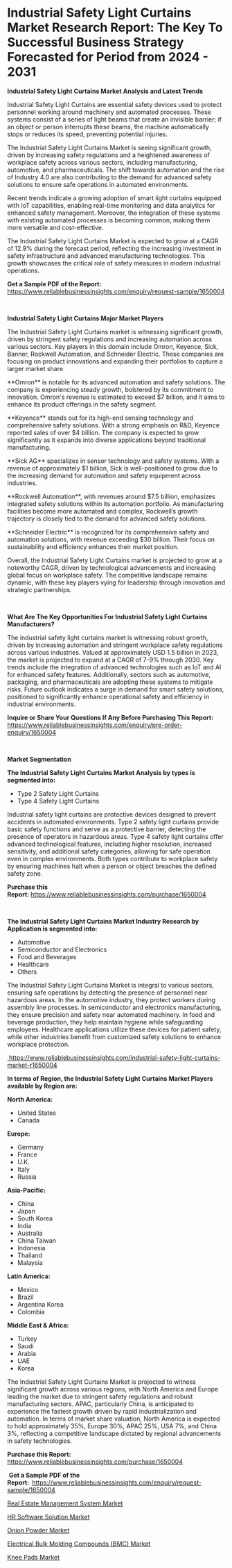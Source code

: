 <p><h1>Industrial Safety Light Curtains Market Research Report: The Key To Successful Business Strategy Forecasted for Period from 2024 - 2031</h1></p><p><strong>Industrial Safety Light Curtains Market Analysis and Latest Trends</strong></p>
<p><p>Industrial Safety Light Curtains are essential safety devices used to protect personnel working around machinery and automated processes. These systems consist of a series of light beams that create an invisible barrier; if an object or person interrupts these beams, the machine automatically stops or reduces its speed, preventing potential injuries.</p><p>The Industrial Safety Light Curtains Market is seeing significant growth, driven by increasing safety regulations and a heightened awareness of workplace safety across various sectors, including manufacturing, automotive, and pharmaceuticals. The shift towards automation and the rise of Industry 4.0 are also contributing to the demand for advanced safety solutions to ensure safe operations in automated environments.</p><p>Recent trends indicate a growing adoption of smart light curtains equipped with IoT capabilities, enabling real-time monitoring and data analytics for enhanced safety management. Moreover, the integration of these systems with existing automated processes is becoming common, making them more versatile and cost-effective.</p><p>The Industrial Safety Light Curtains Market is expected to grow at a CAGR of 12.9% during the forecast period, reflecting the increasing investment in safety infrastructure and advanced manufacturing technologies. This growth showcases the critical role of safety measures in modern industrial operations.</p></p>
<p><strong>Get a Sample PDF of the Report:&nbsp;</strong> <a href="https://www.reliablebusinessinsights.com/enquiry/request-sample/1650004?utm_campaign=97&utm_medium=2&utm_source=Github&utm_content=ia&utm_term=26092024&utm_id=industrial-safety-light-curtains">https://www.reliablebusinessinsights.com/enquiry/request-sample/1650004</a></p>
<p>&nbsp;</p>
<p><strong>Industrial Safety Light Curtains Major Market Players</strong></p>
<p><p>The Industrial Safety Light Curtains market is witnessing significant growth, driven by stringent safety regulations and increasing automation across various sectors. Key players in this domain include Omron, Keyence, Sick, Banner, Rockwell Automation, and Schneider Electric. These companies are focusing on product innovations and expanding their portfolios to capture a larger market share.</p><p>**Omron** is notable for its advanced automation and safety solutions. The company is experiencing steady growth, bolstered by its commitment to innovation. Omron's revenue is estimated to exceed $7 billion, and it aims to enhance its product offerings in the safety segment.</p><p>**Keyence** stands out for its high-end sensing technology and comprehensive safety solutions. With a strong emphasis on R&D, Keyence reported sales of over $4 billion. The company is expected to grow significantly as it expands into diverse applications beyond traditional manufacturing.</p><p>**Sick AG** specializes in sensor technology and safety systems. With a revenue of approximately $1 billion, Sick is well-positioned to grow due to the increasing demand for automation and safety equipment across industries.</p><p>**Rockwell Automation**, with revenues around $7.5 billion, emphasizes integrated safety solutions within its automation portfolio. As manufacturing facilities become more automated and complex, Rockwell’s growth trajectory is closely tied to the demand for advanced safety solutions.</p><p>**Schneider Electric** is recognized for its comprehensive safety and automation solutions, with revenue exceeding $30 billion. Their focus on sustainability and efficiency enhances their market position.</p><p>Overall, the Industrial Safety Light Curtains market is projected to grow at a noteworthy CAGR, driven by technological advancements and increasing global focus on workplace safety. The competitive landscape remains dynamic, with these key players vying for leadership through innovation and strategic partnerships.</p></p>
<p>&nbsp;</p>
<p><strong>What Are The Key Opportunities For Industrial Safety Light Curtains Manufacturers?</strong></p>
<p><p>The industrial safety light curtains market is witnessing robust growth, driven by increasing automation and stringent workplace safety regulations across various industries. Valued at approximately USD 1.5 billion in 2023, the market is projected to expand at a CAGR of 7-9% through 2030. Key trends include the integration of advanced technologies such as IoT and AI for enhanced safety features. Additionally, sectors such as automotive, packaging, and pharmaceuticals are adopting these systems to mitigate risks. Future outlook indicates a surge in demand for smart safety solutions, positioned to significantly enhance operational safety and efficiency in industrial environments.</p></p>
<p><strong>Inquire or Share Your Questions If Any Before Purchasing This Report:</strong> <a href="https://www.reliablebusinessinsights.com/enquiry/pre-order-enquiry/1650004?utm_campaign=97&utm_medium=2&utm_source=Github&utm_content=ia&utm_term=26092024&utm_id=industrial-safety-light-curtains">https://www.reliablebusinessinsights.com/enquiry/pre-order-enquiry/1650004</a></p>
<p>&nbsp;</p>
<p><strong>Market Segmentation</strong></p>
<p><strong>The Industrial Safety Light Curtains Market Analysis by types is segmented into:</strong></p>
<p><ul><li>Type 2 Safety Light Curtains</li><li>Type 4 Safety Light Curtains</li></ul></p>
<p><p>Industrial safety light curtains are protective devices designed to prevent accidents in automated environments. Type 2 safety light curtains provide basic safety functions and serve as a protective barrier, detecting the presence of operators in hazardous areas. Type 4 safety light curtains offer advanced technological features, including higher resolution, increased sensitivity, and additional safety categories, allowing for safe operation even in complex environments. Both types contribute to workplace safety by ensuring machines halt when a person or object breaches the defined safety zone.</p></p>
<p><strong>Purchase this Report:&nbsp;</strong><a href="https://www.reliablebusinessinsights.com/purchase/1650004?utm_campaign=97&utm_medium=2&utm_source=Github&utm_content=ia&utm_term=26092024&utm_id=industrial-safety-light-curtains">https://www.reliablebusinessinsights.com/purchase/1650004</a></p>
<p>&nbsp;</p>
<p><strong>The Industrial Safety Light Curtains Market Industry Research by Application is segmented into:</strong></p>
<p><ul><li>Automotive</li><li>Semiconductor and Electronics</li><li>Food and Beverages</li><li>Healthcare</li><li>Others</li></ul></p>
<p><p>The Industrial Safety Light Curtains Market is integral to various sectors, ensuring safe operations by detecting the presence of personnel near hazardous areas. In the automotive industry, they protect workers during assembly line processes. In semiconductor and electronics manufacturing, they ensure precision and safety near automated machinery. In food and beverage production, they help maintain hygiene while safeguarding employees. Healthcare applications utilize these devices for patient safety, while other industries benefit from customized safety solutions to enhance workplace protection.</p></p>
<p><a href="https://www.reliablebusinessinsights.com/industrial-safety-light-curtains-market-r1650004?utm_campaign=97&utm_medium=2&utm_source=Github&utm_content=ia&utm_term=26092024&utm_id=industrial-safety-light-curtains">&nbsp;https://www.reliablebusinessinsights.com/industrial-safety-light-curtains-market-r1650004</a></p>
<p><strong>In terms of Region, the Industrial Safety Light Curtains Market Players available by Region are:</strong></p>
<p>
    <p> <strong> North America: </strong>
        <ul>
            <li>United States</li>
            <li>Canada</li>
        </ul>
        </p> 
    <p> <strong> Europe: </strong>
        <ul>
            <li>Germany</li>
            <li>France</li>
            <li>U.K.</li>
            <li>Italy</li>
            <li>Russia</li>
        </ul>
        </p> 
    <p> <strong> Asia-Pacific: </strong>
        <ul>
            <li>China</li>
            <li>Japan</li>
            <li>South Korea</li>
            <li>India</li>
            <li>Australia</li>
            <li>China Taiwan</li>
            <li>Indonesia</li>
            <li>Thailand</li>
            <li>Malaysia</li>
        </ul>
        </p> 
    <p> <strong> Latin America: </strong>
        <ul>
            <li>Mexico</li>
            <li>Brazil</li>
            <li>Argentina Korea</li>
            <li>Colombia</li>
        </ul>
        </p> 
    <p> <strong> Middle East & Africa: </strong>
        <ul>
            <li>Turkey</li>
            <li>Saudi</li>
            <li>Arabia</li>
            <li>UAE</li>
            <li>Korea</li>
        </ul>
    </p>
    </p>
<p><p>The Industrial Safety Light Curtains Market is projected to witness significant growth across various regions, with North America and Europe leading the market due to stringent safety regulations and robust manufacturing sectors. APAC, particularly China, is anticipated to experience the fastest growth driven by rapid industrialization and automation. In terms of market share valuation, North America is expected to hold approximately 35%, Europe 30%, APAC 25%, USA 7%, and China 3%, reflecting a competitive landscape dictated by regional advancements in safety technologies.</p></p>
<p><strong>Purchase this Report: </strong><a href="https://www.reliablebusinessinsights.com/purchase/1650004?utm_campaign=97&utm_medium=2&utm_source=Github&utm_content=ia&utm_term=26092024&utm_id=industrial-safety-light-curtains">https://www.reliablebusinessinsights.com/purchase/1650004</a></p>
<p>&nbsp;<strong>Get a Sample PDF of the Report:&nbsp;&nbsp;</strong><a href="https://www.reliablebusinessinsights.com/enquiry/request-sample/1650004?utm_campaign=97&utm_medium=2&utm_source=Github&utm_content=ia&utm_term=26092024&utm_id=industrial-safety-light-curtains">https://www.reliablebusinessinsights.com/enquiry/request-sample/1650004</a></p>
<p><strong></strong></p>
<p><p><a href="https://www.linkedin.com/pulse/emerging-market-trends-regional-analysis-real-estate-management-ysatf?trackingId=oNcSW9jOTqGP25QHXUXCLA%3D%3D&utm_campaign=97&utm_medium=2&utm_source=Github&utm_content=ia&utm_term=26092024&utm_id=industrial-safety-light-curtains">Real Estate Management System Market</a></p><p><a href="https://www.linkedin.com/pulse/emerging-market-trends-regional-analysis-hr-software-solution-wtebf?trackingId=azHDBPgBS8Wt7XbCz5C3Aw%3D%3D&utm_campaign=97&utm_medium=2&utm_source=Github&utm_content=ia&utm_term=26092024&utm_id=industrial-safety-light-curtains">HR Software Solution Market</a></p><p><a href="https://issuu.com/reportprime-2/docs/onion-powder-market-size-2030.pptx_dd5923fb26ee0c?utm_campaign=97&utm_medium=2&utm_source=Github&utm_content=ia&utm_term=26092024&utm_id=industrial-safety-light-curtains">Onion Powder Market</a></p><p><a href="https://github.com/JamesCox407/Market-Research-Report-List-1/blob/main/electrical-bulk-molding-compounds-bmc-market.md?utm_campaign=97&utm_medium=2&utm_source=Github&utm_content=ia&utm_term=26092024&utm_id=industrial-safety-light-curtains">Electrical Bulk Molding Compounds (BMC) Market</a></p><p><a href="https://issuu.com/reportprime-2/docs/knee-pads-market-size-2030.pptx_0fe652bfdffcbc?utm_campaign=97&utm_medium=2&utm_source=Github&utm_content=ia&utm_term=26092024&utm_id=industrial-safety-light-curtains">Knee Pads Market</a></p></p>